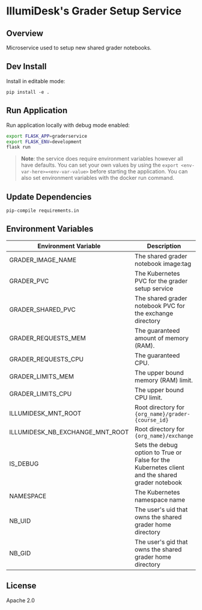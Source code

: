 # IllumiDesk's Grader Setup Service

## Overview

Microservice used to setup new shared grader notebooks.

## Dev Install

Install in editable mode:

    pip install -e .

## Run Application

Run application locally with debug mode enabled:

```bash
export FLASK_APP=graderservice
export FLASK_ENV=development
flask run
```

> **Note**: the service does require environment variables however all have defaults. You can set your own values by using the `export <env-var-here>=<env-var-value>` before starting the application. You can also set environment variables with the docker run command.

## Update Dependencies

    pip-compile requirements.in

## Environment Variables

| Environment Variable | Description | Type | Default Value |
| --- | --- | --- | --- |
| GRADER_IMAGE_NAME | The shared grader notebook image:tag | `string` | `illumidesk/grader-notebook:latest` |
| GRADER_PVC | The Kubernetes PVC for the grader setup service | `string` | `grader-setup-pvc` |
| GRADER_SHARED_PVC | The shared grader notebook PVC for the exchange directory | `string` | `exchange-shared-volume` |
| GRADER_REQUESTS_MEM | The guaranteed amount of memory (RAM). | `string` | `""` |
| GRADER_REQUESTS_CPU | The guaranteed CPU. | `string` | `""` |
| GRADER_LIMITS_MEM | The upper bound memory (RAM) limit. | `string` | `"4G"` |
| GRADER_LIMITS_CPU | The upper bound CPU limit. | `string` | `"2000m"` |
| ILLUMIDESK_MNT_ROOT | Root directory for `{org_name}/grader-{course_id}` | `string` | `/illumidesk-courses` |
| ILLUMIDESK_NB_EXCHANGE_MNT_ROOT | Root directory for `{org_name}/exchange` | `string` | `/illumidesk-nb-exchange` |
| IS_DEBUG | Sets the debug option to True or False for the Kubernetes client and the shared grader notebook | `bool` | `True` |
| NAMESPACE | The Kubernetes namespace name | `string` | `default` |
| NB_UID | The user's uid that owns the shared grader home directory | `string` | `10001` |
| NB_GID | The user's gid that owns the shared grader home directory | `string` | `100` |

## License

Apache 2.0
